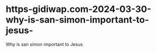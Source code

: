 # https-gidiwap.com-2024-03-30-why-is-san-simon-important-to-jesus-
Why is san simon important to Jesus
